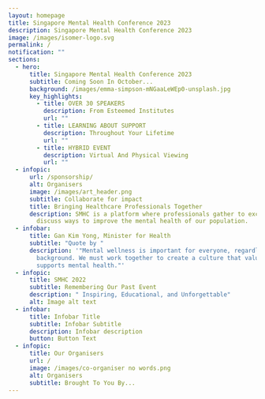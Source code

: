 ```yaml
---
layout: homepage
title: Singapore Mental Health Conference 2023
description: Singapore Mental Health Conference 2023
image: /images/isomer-logo.svg
permalink: /
notification: ""
sections:
  - hero:
      title: Singapore Mental Health Conference 2023
      subtitle: Coming Soon In October...
      background: /images/emma-simpson-mNGaaLeWEp0-unsplash.jpg
      key_highlights:
        - title: OVER 30 SPEAKERS
          description: From Esteemed Institutes
          url: ""
        - title: LEARNING ABOUT SUPPORT
          description: Throughout Your Lifetime
          url: ""
        - title: HYBRID EVENT
          description: Virtual And Physical Viewing
          url: ""
  - infopic:
      url: /sponsorship/
      alt: Organisers
      image: /images/art_header.png
      subtitle: Collaborate for impact
      title: Bringing Healthcare Professionals Together
      description: SMHC is a platform where professionals gather to exchange ideas and
        discuss ways to improve the mental health of our population.
  - infobar:
      title: Gan Kim Yong, Minister for Health
      subtitle: "Quote by "
      description: '"Mental wellness is important for everyone, regardless of age or
        background. We must work together to create a culture that values and
        supports mental health."'
  - infopic:
      title: SMHC 2022
      subtitle: Remembering Our Past Event
      description: " Inspiring, Educational, and Unforgettable"
      alt: Image alt text
  - infobar:
      title: Infobar Title
      subtitle: Infobar Subtitle
      description: Infobar description
      button: Button Text
  - infopic:
      title: Our Organisers
      url: /
      image: /images/co-organiser no words.png
      alt: Organisers
      subtitle: Brought To You By...
---
```

